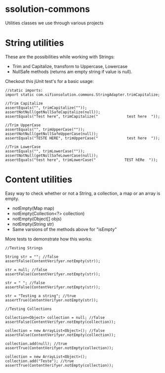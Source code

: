 ssolution-commons
=======

Utilities classes we use through various projects

String utilities
=======

These are the possibilities while working with Strings:

* Trim and Capitalize, transform to Uppercase,  Lowercase
* NullSafe methods (returns am empty string if value is null).

Checkout this jUnit test's for a basic usage:

```
//static imports:
import static com.sifionsolution.commons.StringAdapter.trimCapitalize;

//Trim Capitalize
assertEquals("", trimCapitalize(""));
assertNotNull(getNullSafeCapitalize(null));
assertEquals("Test here", trimCapitalize("             test here  "));
		
//Trim UpperCase
assertEquals("", trimUpperCase(""));
assertNotNull(getNullSafeUpperCase(null));
assertEquals("TESTE HERE", trimUpperCase("             test here  "));
		
//Trim LowerCase
assertEquals("", trimLowerCase(""));
assertNotNull(getNullSafeLowerCase(null));
assertEquals("test here", trimLowerCase("             TEST hERe  "));		
```

Content utilities
=======

Easy way to check whether or not a String, a collection, a map or an array is empty. 

* notEmpty(Map<?, ?> map)
* notEmpty(Collection<?> collection)
* notEmpty(Object[] objs)
* notEmpty(String str) 
* Same varsions of the methods above for "isEmpty"

More tests to demonstrate how this works:

```
//Testing Strings

String str = ""; //false
assertFalse(ContentVerifyer.notEmpty(str));

str = null; //false
assertFalse(ContentVerifyer.notEmpty(str));

str = " "; //false
assertFalse(ContentVerifyer.notEmpty(str));

str = "Testing a string"; //true
assertTrue(ContentVerifyer.notEmpty(str));

//Testing Collections

Collection<Object> collection = null; //false
assertFalse(ContentVerifyer.notEmpty(collection));

collection = new ArrayList<Object>(); //false
assertFalse(ContentVerifyer.notEmpty(collection));

collection.add(null); //true
assertTrue(ContentVerifyer.notEmpty(collection));

collection = new ArrayList<Object>();
collection.add("Teste"); //true
assertTrue(ContentVerifyer.notEmpty(collection));
```


